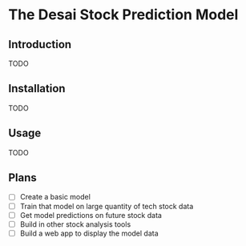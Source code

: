 # The Desai Stock Prediction Model
## Introduction
TODO

## Installation
TODO

## Usage
TODO

## Plans
- [ ] Create a basic model
- [ ] Train that model on large quantity of tech stock data
- [ ] Get model predictions on future stock data
- [ ] Build in other stock analysis tools
- [ ] Build a web app to display the model data